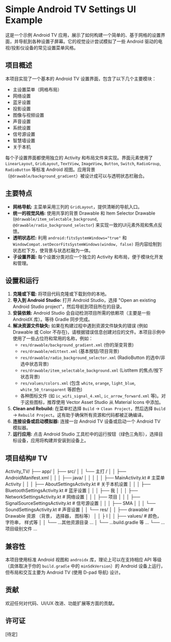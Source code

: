 # Simple Android TV Settings UI Example

这是一个示例 Android TV 应用，展示了如何构建一个简单的、基于网格的设置界面，并导航到各种设置子屏幕。它的视觉设计尝试模拟了一些 Android 驱动的电视/投影仪设备的常见设置菜单风格。

## 项目概述

本项目实现了一个基本的 Android TV 设置界面，包含了以下几个主要模块：

*   主设置菜单（网格布局）
*   网络设置
*   蓝牙设置
*   投影设置
*   图像与视频设置
*   声音设置
*   系统设置
*   信号源设置
*   智慧墙设置
*   关于本机

每个子设置界面都使用独立的 Activity 和布局文件来实现。界面元素使用了 `LinearLayout`, `GridLayout`, `TextView`, `ImageView`, `Button`, `Switch`, `RadioGroup`, `RadioButton` 等标准 Android 视图。应用背景（`@drawable/background_gradient`）被设计成可以与透明状态栏融合。

## 主要特点

*   **网格导航:** 主菜单采用三列的 `GridLayout`，提供清晰的导航入口。
*   **统一的视觉风格:** 使用共享的背景 Drawable 和 Item Selector Drawable (`@drawable/item_selectable_background`, `@drawable/radio_background_selector`) 来实现一致的UI元素外观和焦点反馈。
*   **透明状态栏:** 利用 `android:fitsSystemWindows="true"` 和 `WindowCompat.setDecorFitsSystemWindows(window, false)` 将内容绘制到状态栏下方，使背景与状态栏融为一体。
*   **子设置界面:** 每个设置分类对应一个独立的 Activity 和布局，便于模块化开发和管理。

## 设置和运行

1.  **克隆或下载:** 将项目代码克隆或下载到你的本地。
2.  **导入到 Android Studio:** 打开 Android Studio，选择 "Open an existing Android Studio project"，然后导航到项目所在的目录。
3.  **安装依赖:** Android Studio 会自动检测项目所需的依赖项（主要是一些 AndroidX 库）。等待 Gradle 同步完成。
4.  **解决资源文件缺失:** 如果在构建过程中遇到资源文件缺失的错误 (例如 Drawable 或 Color 不存在)，请根据错误信息创建对应的文件。本项目示例中使用了一些占位符和常用的名称，例如：
    *   `res/drawable/background_gradient.xml` (你的渐变背景)
    *   `res/drawable/edittext.xml` (基本按钮/项目背景)
    *   `res/drawable/radio_background_selector.xml` (RadioButton 的选中/非选中状态背景)
    *   `res/drawable/item_selectable_background.xml` (ListItem 的焦点/按下状态背景)
    *   `res/values/colors.xml` (包含 `white`, `orange`, `light_blue`, `white_50_transparent` 等颜色)
    *   各种图标文件 (如 `ic_wifi_signal_4.xml`, `ic_arrow_forward.xml` 等)。对于这些图标，推荐使用 Vector Asset Studio 从 Material Icons 中添加。
5.  **Clean and Rebuild:** 在菜单栏选择 `Build` -> `Clean Project`，然后选择 `Build` -> `Rebuild Project`。这有助于确保所有资源和代码都被正确编译。
6.  **连接设备或启动模拟器:** 连接一台 Android TV 设备或启动一个 Android TV 模拟器。
7.  **运行应用:** 点击 Android Studio 工具栏中的运行按钮（绿色三角形），选择目标设备，应用将构建并安装到设备上。

## 项目结构# TV
Activity_TV/
├── app/
│ ├── src/
│ │ └── 主打 /
│ │ ├── AndroidManifest.xml
│ │ │ ├── java/
│ │
│ │ │ ├── MainActivity.kt # 主菜单 Activity
│ │ │ ├── AboutSettingsActivity.kt # 关于本机设置
│ │ │ ├── BluetoothSettingsActivity.kt # 蓝牙设置
│ │ │ ├── 我
│ │ │ ├── NetworkSettingsActivity.kt # 网络设置
│ │ │ ├── 项目
│ │ │ ├── SignalSourceSettingsActivity.kt # 信号源设置
│ │ │ ├── SMA
│ │ │ └── SoundSettingsActivity.kt # 声音设置
│ │ └── res/
│ │ ├── drawable/ # Drawable 资源 （背景， 选择器， 图标等）
│ │ ├ l
│ │ ├── values/ # 颜色， 字符串， 样式等
│ │ └── ...其他资源目录 ...
│ └── ...build.gradle 等 ...
└── ...项目级别文件 ...

## 兼容性

本项目使用标准 Android 视图和 `androidx` 库，理论上可以在支持相应 API 等级（具体取决于你的 `build.gradle` 中的 `minSdkVersion`）的 Android 设备上运行，但布局和交互主要为 Android TV (使用 D-pad 导航) 设计。

## 贡献

欢迎任何对代码、UI/UX 改进、功能扩展等方面的贡献。

## 许可证

[待定]
